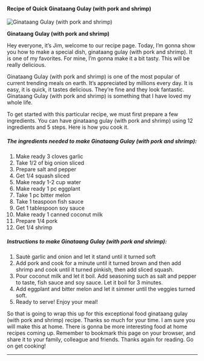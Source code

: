             

#### Recipe of Quick Ginataang Gulay (with pork and shrimp)

![Ginataang Gulay (with pork and shrimp)](https://img-global.cpcdn.com/recipes/d03f9889b3317a39/751x532cq70/ginataang-gulay-with-pork-and-shrimp-recipe-main-photo.jpg)

**Ginataang Gulay (with pork and shrimp)**

Hey everyone, it’s Jim, welcome to our recipe page. Today, I’m gonna show you how to make a special dish, ginataang gulay (with pork and shrimp). It is one of my favorites. For mine, I’m gonna make it a bit tasty. This will be really delicious.

Ginataang Gulay (with pork and shrimp) is one of the most popular of current trending meals on earth. It’s appreciated by millions every day. It is easy, it is quick, it tastes delicious. They’re fine and they look fantastic. Ginataang Gulay (with pork and shrimp) is something that I have loved my whole life.

To get started with this particular recipe, we must first prepare a few ingredients. You can have ginataang gulay (with pork and shrimp) using 12 ingredients and 5 steps. Here is how you cook it.

##### The ingredients needed to make Ginataang Gulay (with pork and shrimp):

1.  Make ready 3 cloves garlic
2.  Take 1/2 of big onion sliced
3.  Prepare salt and pepper
4.  Get 1/4 squash sliced
5.  Make ready 1-2 cup water
6.  Make ready 1 pc eggplant
7.  Take 1 pc bitter melon
8.  Take 1 teaspoon fish sauce
9.  Get 1 tablespoon soy sauce
10.  Make ready 1 canned coconut milk
11.  Prepare 1/4 pork
12.  Get 1/4 shrimp

##### Instructions to make Ginataang Gulay (with pork and shrimp):

1.  Sautè garlic and onion and let it stand until it turned soft
2.  Add pork and cook for a minute until it turned brown and then add shrimp and cook until it turned pinkish, then add sliced squash.
3.  Pour coconut milk and let it boil. Add seasoning such as salt and pepper to taste, fish sauce and soy sauce. Let it boil for 3 minutes.
4.  Add eggplant and bitter melon and let it simmer until the veggies turned soft.
5.  Ready to serve! Enjoy your meal!

So that is going to wrap this up for this exceptional food ginataang gulay (with pork and shrimp) recipe. Thanks so much for your time. I am sure you will make this at home. There is gonna be more interesting food at home recipes coming up. Remember to bookmark this page on your browser, and share it to your family, colleague and friends. Thanks again for reading. Go on get cooking!

* * *